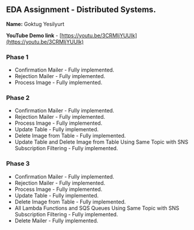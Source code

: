 ## EDA Assignment - Distributed Systems.

**Name:** Goktug Yesilyurt

**YouTube Demo link** - [https://youtu.be/3CRMIjYUUIk](https://youtu.be/3CRMIjYUUIk)

### Phase 1

-   Confirmation Mailer - Fully implemented.
-   Rejection Mailer - Fully implemented.
-   Process Image - Fully implemented.

### Phase 2

-   Confirmation Mailer - Fully implemented.
-   Rejection Mailer - Fully implemented.
-   Process Image - Fully implemented.
-   Update Table - Fully implemented.
-   Delete Image from Table - Fully implemented.
-   Update Table and Delete Image from Table Using Same Topic with SNS Subscription Filtering - Fully implemented.

### Phase 3

-   Confirmation Mailer - Fully implemented.
-   Rejection Mailer - Fully implemented.
-   Process Image - Fully implemented.
-   Update Table - Fully implemented.
-   Delete Image from Table - Fully implemented.
-   All Lambda Functions and SQS Queues Using Same Topic with SNS Subscription Filtering - Fully implemented.
-   Delete Mailer - Fully implemented.
